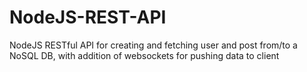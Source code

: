 # NodeJS-REST-API
NodeJS RESTful API for creating and fetching user and post from/to a NoSQL DB, with addition of websockets for pushing data to client 



